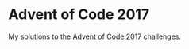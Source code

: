 # Advent of Code 2017

My solutions to the [Advent of Code 2017](http://adventofcode.com/2017) challenges.

